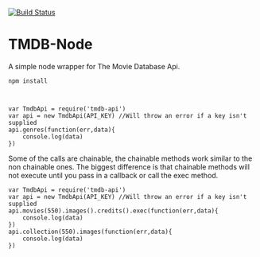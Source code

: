 [![Build Status](https://travis-ci.org/robotmayo/tmdb-node.svg?branch=master)](https://travis-ci.org/robotmayo/tmdb-node)


TMDB-Node
=========

A simple node wrapper for The Movie Database Api.


    npm install



    var TmdbApi = require('tmdb-api')
    var api = new TmdbApi(API_KEY) //Will throw an error if a key isn't supplied
    api.genres(function(err,data){
        console.log(data)
    })

Some of the calls are chainable, the chainable methods work similar to the non chainable ones.
The biggest difference is that chainable methods will not execute until you pass in a callback
or call the exec method.


    var TmdbApi = require('tmdb-api')
    var api = new TmdbApi(API_KEY) //Will throw an error if a key isn't supplied
    api.movies(550).images().credits().exec(function(err,data){
        console.log(data)
    })
    api.collection(550).images(function(err,data){
        console.log(data)
    })